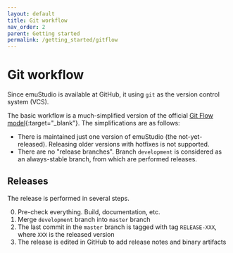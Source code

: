 ```yaml
---
layout: default
title: Git workflow
nav_order: 2
parent: Getting started
permalink: /getting_started/gitflow
---
```


# Git workflow

Since emuStudio is available at GitHub, it using `git` as the version control system (VCS).

The basic workflow is a much-simplified version of the official [Git Flow model][gitflow]{:target="_blank"}.
The simplifications are as follows:

- There is maintained just one version of emuStudio (the not-yet-released). Releasing older versions with hotfixes is
  not supported.
- There are no "release branches". Branch `development` is considered as an always-stable branch, from which are performed
  releases.
  
## Releases

The release is performed in several steps.

0. Pre-check everything. Build, documentation, etc.
1. Merge `development` branch into `master` branch
2. The last commit in the `master` branch is tagged with tag `RELEASE-XXX`, where `XXX` is the released version
3. The release is edited in GitHub to add release notes and binary artifacts


[gitflow]: https://datasift.github.io/gitflow/IntroducingGitFlow.html
